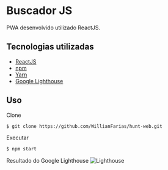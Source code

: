 # Buscador JS

PWA desenvolvido utilizado ReactJS.

## Tecnologias utilizadas

- [ReactJS](https://pt-br.reactjs.org/)
- [npm](https://www.npmjs.com/) 
- [Yarn](https://yarnpkg.com/)
- [Google Lighthouse](https://developers.google.com/web/ilt/pwa/lighthouse-pwa-analysis-tool)

## Uso
Clone
```bash
$ git clone https://github.com/WillianFarias/hunt-web.git
```
Executar
```bash
$ npm start
```
Resultado do Google Lighthouse
![Lighthouse](https://user-images.githubusercontent.com/13625877/99154558-8ea09700-268f-11eb-8ade-132081875f62.png)
